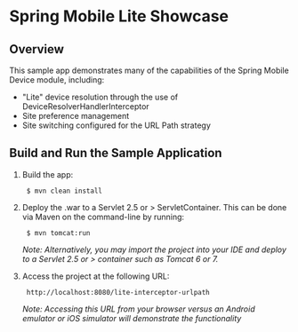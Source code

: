 # Spring Mobile Lite Showcase

## Overview

This sample app demonstrates many of the capabilities of the Spring Mobile Device module, including:

* "Lite" device resolution through the use of DeviceResolverHandlerInterceptor 
* Site preference management
* Site switching configured for the URL Path strategy

## Build and Run the Sample Application

1. Build the app:

		$ mvn clean install

2. Deploy the .war to a Servlet 2.5 or > ServletContainer. This can be done via Maven on the command-line by running:

		$ mvn tomcat:run

	_Note: Alternatively, you may import the project into your IDE and deploy to a Servlet 2.5 or > container such as Tomcat 6 or 7._

3. Access the project at the following URL:

		http://localhost:8080/lite-interceptor-urlpath

	_Note: Accessing this URL from your browser versus an Android emulator or iOS simulator will demonstrate the functionality_
